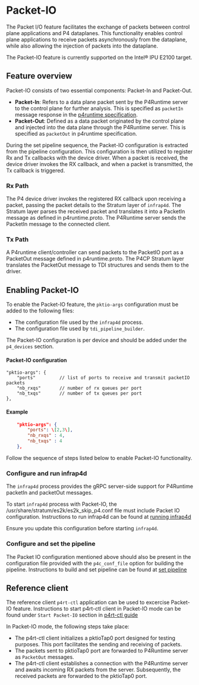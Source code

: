# Packet-IO
The Packet I/O feature facilitates the exchange of packets between control plane applications and P4 dataplanes. This functionality enables control plane applications to receive packets asynchronously from the dataplane, while also allowing the injection of packets into the dataplane.

The Packet-IO feature is currently supported on the Intel&reg; IPU E2100 target.

## Feature overview

Packet-IO consists of two essential components: Packet-In and Packet-Out.
- **Packet-In**: Refers to a data plane packet sent by the P4Runtime server to the control plane for further analysis. This is specified as `packetIn` message response in the [p4runtime specification](https://github.com/ipdk-io/p4runtime-dev/blob/mirroring/proto/p4/v1/p4runtime.proto).
- **Packet-Out**: Defined as a data packet originated by the control plane and injected into the data plane through the P4Runtime server. This is specified as `packetOut` in p4runtime specification.

During the set pipeline sequence, the Packet-IO configuration is extracted from the pipeline configuration. This configuration is then utilized to register Rx and Tx callbacks with the device driver. When a packet is received, the device driver invokes the RX callback, and when a packet is transmitted, the Tx callback is triggered.

### Rx Path
The P4 device driver invokes the registered RX callback upon receiving a packet, passing the packet details to the Stratum layer of `infrap4d`. The Stratum layer parses the received packet and translates it into a PacketIn message as defined in p4runtime.proto. The P4Runtime server sends the PacketIn message to the connected client.

### Tx Path
A P4runtime client/controller can send packets to the PacketIO port as a PacketOut message defined in p4runtime.proto. The P4CP Stratum layer translates the PacketOut message to TDI structures and sends them to the driver.

## Enabling Packet-IO

To enable the Packet-IO feature, the `pktio-args` configuration must be added to the following files:
- The configuration file used by the `infrap4d` process.
- The configuration file used by `tdi_pipeline_builder`.

The Packet-IO configuration is per device and should be added under the `p4_devices` section.

#### Packet-IO configuration
	"pktio-args": {
		"ports" 		// list of ports to receive and transmit packetIO packets
		"nb_rxqs" 		// number of rx queues per port
		"nb_txqs" 		// number of tx queues per port
	},

#### Example
```json
	"pktio-args": {
		"ports": \[2,3\],
		"nb_rxqs" : 4,
		"nb_txqs" : 4
	},
```

Follow the sequence of steps listed below to enable Packet-IO functionality.

### Configure and run infrap4d
The `infrap4d` process provides the gRPC server-side support for P4Runtime packetIn and packetOut messages.

To start `infrap4d` process with Packet-IO, the /usr/share/stratum/es2k/es2k_skip_p4.conf file must include Packet IO configuration.
Instructions to run infrap4d can be found at [running infrap4d](/docs/guides/es2k/running-infrap4d.md)

Ensure you update this configuration before starting `infrap4d`.

### Configure and set the pipeline
The Packet IO configuration mentioned above should also be present in the configuration file provided with the `p4c_conf_file` option for building the pipeline.
Instructions to build and set pipeline can be found at [set pipeline](/docs/guides/setup/es2k-setup-guide.md)

## Reference client
The reference client `p4rt-ctl` application can be used to excercise Packet-IO feature.
Instructions to start p4rt-ctl client in Packet-IO mode can be found under `Start Packet-IO` section in [p4rt-ctl guide](/docs/clients/p4rt-ctl.rst)

In Packet-IO mode, the following steps take place:
- The p4rt-ctl client initializes a pktioTap0 port designed for testing purposes. This port facilitates the sending and receiving of packets.
- The packets sent to pktioTap0 port are forwarded to P4Runtime server as `PacketOut` messages.
- The p4rt-ctl client establishes a connection with the P4Runtime server and awaits incoming RX packets from the server. Subsequently, the received packets are forwarded to the pktioTap0 port.

